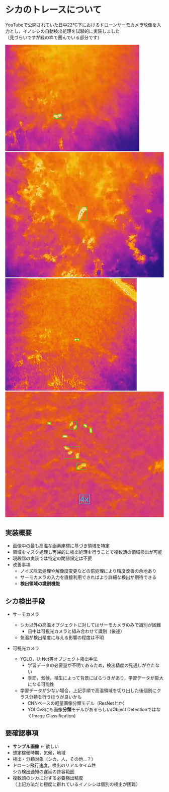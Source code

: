 # シカのトレースについて

[YouTube](https://youtu.be/e-enwk27O7Y)で公開されていた日中22℃下におけるドローンサーモカメラ映像を入力とし，イノシシの自動検出処理を試験的に実装しました  
（見づらいですが緑の枠で囲んでいる部分です）

![result](img/result.png)
![result1](img/result1.png)
![result2](img/result2.png)
![result3](img/result3.png)

## 実装概要

- 画像中の最も高温な画素座標に基づき領域を特定
- 領域をマスク処理し再帰的に検出処理を行うことで複数頭の領域検出が可能
- 現段階の実装では特定の閾値設定は不要
- 改善事項
  - ノイズ除去処理や解像度変更などの前処理により精度改善の余地あり
  - サーモカメラの入力を直接利用できればより詳細な検出が期待できる
  - **検出領域の識別機能**

## シカ検出手段

- サーモカメラ
  - シカ以外の高温オブジェクトに対してはサーモカメラのみで識別が困難
    - 日中は可視光カメラと組み合わせて識別（後述）
  - 気温が検出精度に与える影響の程度は不明

- 可視光カメラ
  - YOLO，U-Net等オブジェクト検出手法
    - 学習データの必要量が不明であるため，検出精度の見通しが立たない
    - 季節，気候，植生によって背景にばらつきがあり，学習データが膨大になる可能性
  - 学習データが少ない場合，上記手順で高温領域を切り出した後個別にクラス分類を行うほうが良いかも
    - CNNベースの軽量画像分類モデル（ResNetとか）
    - YOLOv8にも画像**分類**モデルがあるらしい(Object DetectionではなくImage Classification)

## 要確認事項

- **サンプル画像** ← 欲しい
- 想定稼働時期，気候，地域
- 検出・分類対象（シカ，人，その他...？）
- ドローン飛行速度，検出のリアルタイム性  
  シカ検出通知の遅延の許容範囲
- 複数頭のシカに対する必要検出精度  
  （上記方法だと極度に群れているイノシシは個別の検出が困難）
